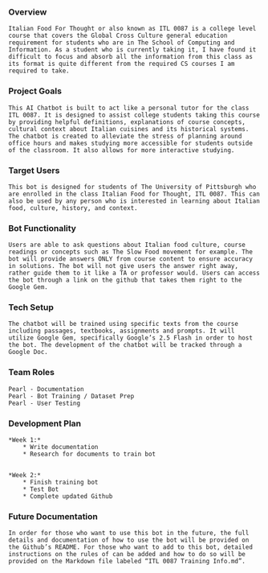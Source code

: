 ### Overview
	Italian Food For Thought or also known as ITL 0087 is a college level course that covers the Global Cross Culture general education requirement for students who are in The School of Computing and Information. As a student who is currently taking it, I have found it difficult to focus and absorb all the information from this class as its format is quite different from the required CS courses I am required to take.


### Project Goals
	This AI Chatbot is built to act like a personal tutor for the class ITL 0087. It is designed to assist college students taking this course by providing helpful definitions, explanations of course concepts, cultural context about Italian cuisines and its historical systems. The chatbot is created to alleviate the stress of planning around office hours and makes studying more accessible for students outside of the classroom. It also allows for more interactive studying. 


### Target Users
	This bot is designed for students of The University of Pittsburgh who are enrolled in the class Italian Food for Thought, ITL 0087. This can also be used by any person who is interested in learning about Italian food, culture, history, and context.


### Bot Functionality 
	Users are able to ask questions about Italian food culture, course readings or concepts such as The Slow Food movement for example. The bot will provide answers ONLY from course content to ensure accuracy in solutions. The bot will not give users the answer right away, rather guide them to it like a TA or professor would. Users can access the bot through a link on the github that takes them right to the Google Gem.


### Tech Setup
	The chatbot will be trained using specific texts from the course including passages, textbooks, assignments and prompts. It will utilize Google Gem, specifically Google’s 2.5 Flash in order to host the bot. The development of the chatbot will be tracked through a Google Doc.


### Team Roles
	Pearl - Documentation
	Pearl - Bot Training / Dataset Prep
	Pearl - User Testing


### Development Plan
	*Week 1:*
        * Write documentation
        * Research for documents to train bot


    *Week 2:*
        * Finish training bot
        * Test Bot
        * Complete updated Github


### Future Documentation
	In order for those who want to use this bot in the future, the full details and documentation of how to use the bot will be provided on the Github’s README. For those who want to add to this bot, detailed instructions on the rules of can be added and how to do so will be provided on the Markdown file labeled “ITL 0087 Training Info.md”.

